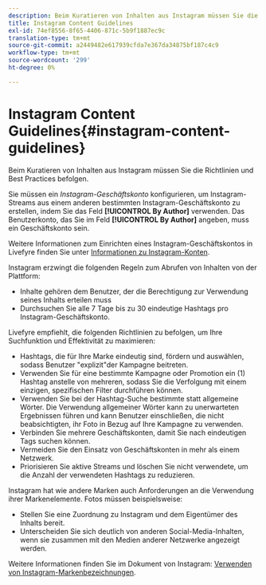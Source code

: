 ```yaml
---
description: Beim Kuratieren von Inhalten aus Instagram müssen Sie die Richtlinien und Best Practices befolgen.
title: Instagram Content Guidelines
exl-id: 74ef8556-8f65-4406-871c-5b9f1887ec9c
translation-type: tm+mt
source-git-commit: a2449482e617939cfda7e367da34875bf187c4c9
workflow-type: tm+mt
source-wordcount: '299'
ht-degree: 0%

---
```


# Instagram Content Guidelines{#instagram-content-guidelines}

Beim Kuratieren von Inhalten aus Instagram müssen Sie die Richtlinien und Best Practices befolgen.

Sie müssen ein *Instagram-Geschäftskonto* konfigurieren, um Instagram-Streams aus einem anderen bestimmten Instagram-Geschäftskonto zu erstellen, indem Sie das Feld **[!UICONTROL By Author]** verwenden. Das Benutzerkonto, das Sie im Feld **[!UICONTROL By Author]** angeben, muss ein Geschäftskonto sein.

Weitere Informationen zum Einrichten eines Instagram-Geschäftskontos in Livefyre finden Sie unter [Informationen zu Instagram-Konten](../c-users-creating-accounts-with-studio-access/t-configure-social-accout-instagram/c-about-instagram-accounts.md#c_about_instagram_accounts).

Instagram erzwingt die folgenden Regeln zum Abrufen von Inhalten von der Plattform:

* Inhalte gehören dem Benutzer, der die Berechtigung zur Verwendung seines Inhalts erteilen muss
* Durchsuchen Sie alle 7 Tage bis zu 30 eindeutige Hashtags pro Instagram-Geschäftskonto.

Livefyre empfiehlt, die folgenden Richtlinien zu befolgen, um Ihre Suchfunktion und Effektivität zu maximieren:

* Hashtags, die für Ihre Marke eindeutig sind, fördern und auswählen, sodass Benutzer &quot;explizit&quot;der Kampagne beitreten.
* Verwenden Sie für eine bestimmte Kampagne oder Promotion ein (1) Hashtag anstelle von mehreren, sodass Sie die Verfolgung mit einem einzigen, spezifischen Filter durchführen können.
* Verwenden Sie bei der Hashtag-Suche bestimmte statt allgemeine Wörter. Die Verwendung allgemeiner Wörter kann zu unerwarteten Ergebnissen führen und kann Benutzer einschließen, die nicht beabsichtigten, ihr Foto in Bezug auf Ihre Kampagne zu verwenden.
* Verbinden Sie mehrere Geschäftskonten, damit Sie nach eindeutigen Tags suchen können.
* Vermeiden Sie den Einsatz von Geschäftskonten in mehr als einem Netzwerk.
* Priorisieren Sie aktive Streams und löschen Sie nicht verwendete, um die Anzahl der verwendeten Hashtags zu reduzieren.

Instagram hat wie andere Marken auch Anforderungen an die Verwendung ihrer Markenelemente. Fotos müssen beispielsweise:

* Stellen Sie eine Zuordnung zu Instagram und dem Eigentümer des Inhalts bereit.
* Unterscheiden Sie sich deutlich von anderen Social-Media-Inhalten, wenn sie zusammen mit den Medien anderer Netzwerke angezeigt werden.

Weitere Informationen finden Sie im Dokument von Instagram: [Verwenden von Instagram-Markenbezeichnungen](https://help.instagram.com/304689166306603).
